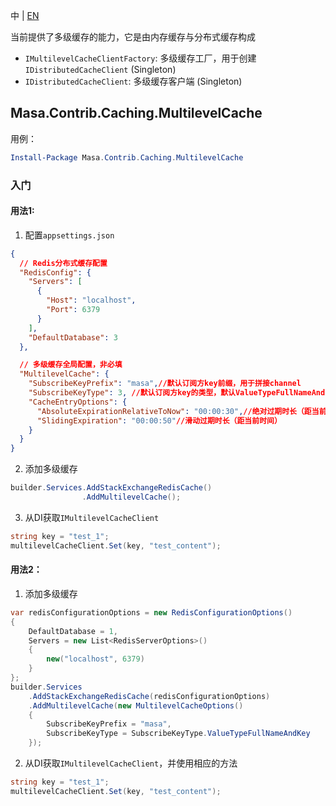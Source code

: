 中 | [EN](README.md)

当前提供了多级缓存的能力，它是由内存缓存与分布式缓存构成

* `IMultilevelCacheClientFactory`: 多级缓存工厂，用于创建`IDistributedCacheClient` (Singleton)
* `IDistributedCacheClient`: 多级缓存客户端 (Singleton)

## Masa.Contrib.Caching.MultilevelCache

用例：

``` powershell
Install-Package Masa.Contrib.Caching.MultilevelCache
```
### 入门

#### 用法1:

1. 配置`appsettings.json`

``` appsettings.json
{
  // Redis分布式缓存配置
  "RedisConfig": {
    "Servers": [
      {
        "Host": "localhost",
        "Port": 6379
      }
    ],
    "DefaultDatabase": 3
  },

  // 多级缓存全局配置，非必填
  "MultilevelCache": {
    "SubscribeKeyPrefix": "masa",//默认订阅方key前缀，用于拼接channel
    "SubscribeKeyType": 3, //默认订阅方key的类型，默认ValueTypeFullNameAndKey，用于拼接channel
    "CacheEntryOptions": {
      "AbsoluteExpirationRelativeToNow": "00:00:30",//绝对过期时长（距当前时间）
      "SlidingExpiration": "00:00:50"//滑动过期时长（距当前时间）
    }
  }
}
```

2. 添加多级缓存

``` C#
builder.Services.AddStackExchangeRedisCache()
                .AddMultilevelCache();
```

3. 从DI获取`IMultilevelCacheClient`

``` C#
string key = "test_1";
multilevelCacheClient.Set(key, "test_content");
```

#### 用法2：

1. 添加多级缓存

``` C#
var redisConfigurationOptions = new RedisConfigurationOptions()
{
    DefaultDatabase = 1,
    Servers = new List<RedisServerOptions>()
    {
        new("localhost", 6379)
    }
};
builder.Services
    .AddStackExchangeRedisCache(redisConfigurationOptions)
    .AddMultilevelCache(new MultilevelCacheOptions()
    {
        SubscribeKeyPrefix = "masa",
        SubscribeKeyType = SubscribeKeyType.ValueTypeFullNameAndKey
    });
```

2. 从DI获取`IMultilevelCacheClient`，并使用相应的方法

``` C#
string key = "test_1";
multilevelCacheClient.Set(key, "test_content");
```